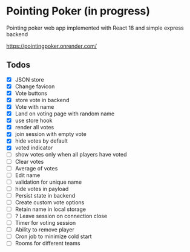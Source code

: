 # Pointing Poker (in progress)
Pointing poker web app implemented with React 18 and simple express backend

https://pointingpoker.onrender.com/

## Todos
- [x] JSON store
- [x] Change favicon
- [x] Vote buttons
- [x] store vote in backend
- [x] Vote with name
- [x] Land on voting page with random name
- [x] use store hook
- [x] render all votes
- [x] join session with empty vote
- [x] hide votes by default
- [x] voted indicator
- [ ] show votes only when all players have voted
- [ ] Clear votes
- [ ] Average of votes
- [ ] Edit name
- [ ] validation for unique name
- [ ] hide votes in payload
- [ ] Persist state in backend
- [ ] Create custom vote options
- [ ] Retain name in local storage
- [ ] ? Leave session on connection close
- [ ] Timer for voting session
- [ ] Ability to remove player
- [ ] Cron job to minimize cold start
- [ ] Rooms for different teams
